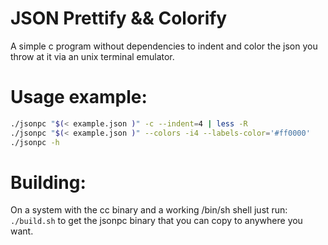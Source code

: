 # JSON Prettify && Colorify
A simple c program without dependencies to indent and color the json you throw at it via an unix terminal emulator.
# Usage example:
```bash
./jsonpc "$(< example.json )" -c --indent=4 | less -R
./jsonpc "$(< example.json )" --colors -i4 --labels-color='#ff0000'
./jsonpc -h

```

# Building:
On a system with the cc binary and a working /bin/sh shell just run:
`./build.sh`
to get the jsonpc binary that you can copy to anywhere you want.
